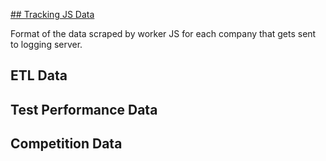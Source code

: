 [## Tracking JS Data](tracking.md)

Format of the data scraped by worker JS for each company that gets sent to logging server.

## ETL Data
## Test Performance Data
## Competition Data
